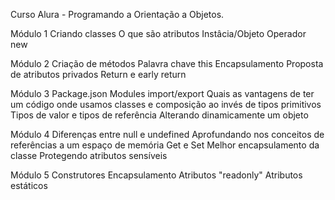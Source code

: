 Curso Alura - Programando a Orientação a Objetos.

Módulo 1 
Criando classes
O que são atributos
Instâcia/Objeto
Operador new

Módulo 2 
Criação de métodos
Palavra chave this
Encapsulamento
Proposta de atributos privados
Return e early return

Módulo 3
Package.json
Modules
import/export
Quais as vantagens de ter um código onde usamos classes e composição ao invés de tipos primitivos
Tipos de valor e tipos de referência
Alterando dinamicamente um objeto

Módulo 4
Diferenças entre null e undefined
Aprofundando nos conceitos de referências a um espaço de memória
Get e Set
Melhor encapsulamento da classe
Protegendo atributos sensíveis

Módulo 5
Construtores
Encapsulamento
Atributos "readonly"
Atributos estáticos